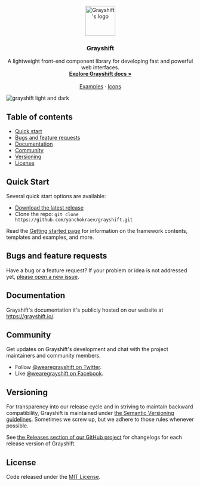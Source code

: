 <p align="center">
  <a href="https://grayshift.io">
    <img src="https://grayshift.io/svg/favicon.svg" width="80" height="80" alt="Grayshift's logo">
  </a>
</p>

<h3 align="center">Grayshift</h3>

<p align="center">
  A lightweight front-end component library for developing fast and powerful web interfaces.
  <br>
  <a href="https://grayshift.io/docs/getting-started/introduction/"><strong>Explore Grayshift docs »</strong></a>
  <br>
  <br>
  <a href="https://grayshift.io/examples/">Examples</a>
  ·
  <a href="https://grayshift.io/icons">Icons</a>
</p>

<img src="https://grayshift.io/blocks.png" alt="grayshift light and dark">


## Table of contents

- [Quick start](#quick-start)
- [Bugs and feature requests](#bugs-and-feature-requests)
- [Documentation](#documentation)
- [Community](#community)
- [Versioning](#versioning)
- [License](#license)


## Quick Start

Several quick start options are available:

- [Download the latest release](https://github.com/yanchokraev/grayshift/archive/v1.0.0.zip)
- Clone the repo: `git clone https://github.com/yanchokraev/grayshift.git`

Read the [Getting started page](https://grayshift.io/docs/getting-started/introduction/) for information on the framework contents, templates and examples, and more.


## Bugs and feature requests

Have a bug or a feature request? If your problem or idea is not addressed yet, [please open a new issue](https://github.com/yanchokraev/grayshift/issues/new).


## Documentation

Grayshift's documentation it's publicly hosted on our website at <https://grayshift.io/>.


## Community

Get updates on Grayshift's development and chat with the project maintainers and community members.

- Follow [@wearegrayshift on Twitter](https://twitter.com/wearegrayshift).
- Like [@wearegrayshift on Facebook](https://www.facebook.com/wearegrayshift).


## Versioning

For transparency into our release cycle and in striving to maintain backward compatibility, Grayshift is maintained under [the Semantic Versioning guidelines](https://semver.org/). Sometimes we screw up, but we adhere to those rules whenever possible.

See [the Releases section of our GitHub project](https://github.com/yanchokraev/grayshift/releases) for changelogs for each release version of Grayshift.


## License

Code released under the [MIT License](https://github.com/yanchokraev/grayshift/blob/master/LICENSE).
